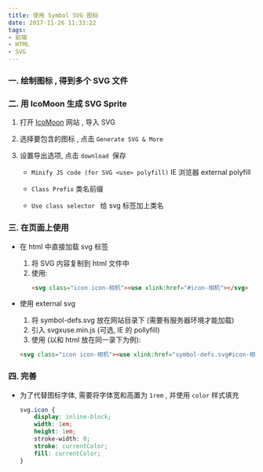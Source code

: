 ```yaml
---
title: 使用 Symbol SVG 图标
date: 2017-11-26 11:33:22
tags: 
- 前端
- HTML
- SVG
---
```


### 一. 绘制图标 , 得到多个 SVG 文件

### 二. 用 IcoMoon 生成 SVG Sprite

1. 打开 [IcoMoon](https://icomoon.io/app) 网站 , 导入 SVG

2. 选择要包含的图标 , 点击 `Generate SVG & More`

<!-- more -->

3. 设置导出选项, 点击 `download `保存

    - `Minify JS code (for SVG <use> polyfill)` IE 浏览器 external polyfill

    - `Class Prefix` 类名前缀
    - `Use class selector ` 给 svg 标签加上类名

### 三. 在页面上使用

- 在 html 中直接加载 svg 标签
    1. 将 SVG 内容复制到 html 文件中
    2. 使用:
        ```html
        <svg class="icon icon-相机"><use xlink:href="#icon-相机"></svg>
        ```

- 使用 external svg
    1. 将 symbol-defs.svg 放在网站目录下 (需要有服务器环境才能加载)
    2. 引入 svgxuse.min.js (可选, IE 的 pollyfill)
    3. 使用 (以和 html 放在同一录下为例):
    ```html
    <svg class="icon icon-相机"><use xlink:href="symbol-defs.svg#icon-相机"></use></svg>
    ```

### 四. 完善

- 为了代替图标字体, 需要将字体宽和高置为 `1rem` , 并使用 `color` 样式填充
    ```css
    svg.icon {
        display: inline-block;
        width: 1em;
        height: 1em;
        stroke-width: 0;
        stroke: currentColor;
        fill: currentColor;
    }
    ```